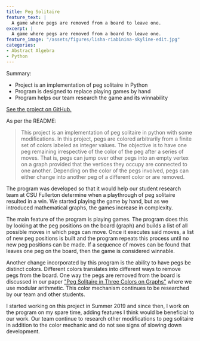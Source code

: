 ```yaml
---
title: Peg Solitaire
feature_text: |
  A game where pegs are removed from a board to leave one.
excerpt: |
  A game where pegs are removed from a board to leave one.
feature_image: "/assets/figures/lisha-riabinina-skyline-edit.jpg"
categories:
- Abstract Algebra
- Python
---
```


Summary:

- Project is an implementation of peg solitaire in Python
- Program is designed to replace playing games by hand
- Program helps our team research the game and its winnability

[See the project on GitHub.](https://github.com/gustavo-sopena/Peg-Solitaire)

As per the README:

>  This project is an implementation of peg solitaire in python with some modifications. In this project, pegs are colored arbitrarily from a finite set of colors labeled as integer values. The objective is to have one peg remaining irrespective of the color of the peg after a series of moves. That is, pegs can jump over other pegs into an empty vertex on a graph provided that the vertices they occupy are connected to one another. Depending on the color of the pegs involved, pegs can either change into another peg of a different color or are removed.

The program was developed so that it would help our student research team at CSU Fullerton determine when a playthrough of peg solitaire resulted in a win.
We started playing the game by hand, but as we introduced mathematical graphs, the games increase in complexity.

The main feature of the program is playing games.
The program does this by looking at the peg positions on the board (graph) and builds a list of all possible  moves in which pegs can move.
Once it executes said moves, a list of new peg positions is built and the program repeats this process until no new peg positions can be made.
If a sequence of moves can be found that leaves one peg on the board, then the game is considered winnable.

Another change incorporated by this program is the ability to have pegs be distinct colors.
Different colors translates into different ways to remove pegs from the board.
One way the pegs are removed from the board is discussed in our paper ["Peg Solitaire in Three Colors on Graphs"](https://msp.org/involve/2020/13-5/p05.xhtml) where we use modular arithmetic.
This color mechanism continues to be researched by our team and other students.

I started working on this project in Summer 2019 and since then, I work on the program on my spare time, adding features I think would be beneficial to our work.
Our team continue to research other modifications to peg solitaire in addition to the color mechanic and do not see signs of slowing down development.
